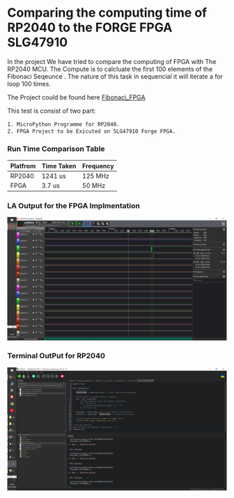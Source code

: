 # Comparing the computing time of RP2040 to the FORGE FPGA SLG47910

In the project We have tried to compare the computing of FPGA with The RP2040 MCU. The Compute is to calcluate the first 100 elements of the Fibonaci Seqeunce .
The nature of this task in sequencial it will iterate a for loop 100 times.

The Project could be found here [Fibonaci_FPGA](Projects/fibonaci_fpga) 

This test is consist of two part: 

    1. MicroPython Programme for RP2040.
    2. FPGA Project to be Exicuted on SLG47910 Forge FPGA.


### Run Time Comparison Table 
   | Platfrom    | Time Taken |  Frequency |
   | ----------- | -----------| -----------|
   | RP2040      | 1241 us    | 125 MHz     |
   | FPGA        | 3.7 us     | 50 MHz     |


 ### LA Output for the FPGA Implmentation 

 ![alt text](<images/Screenshot (1320).png>)

 ### Terminal OutPut for RP2040 

 ![alt text](images/image.png)
